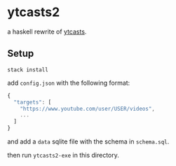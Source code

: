 # ytcasts2

a haskell rewrite of
[ytcasts](https://github.com/justinwoo/ytcasts).

## Setup

`stack install`

add `config.json` with the following format:

```js
{
  "targets": [
    "https://www.youtube.com/user/USER/videos",
    ...
  ]
}
```

and add a `data` sqlite file with the schema in `schema.sql`.

then run `ytcasts2-exe` in this directory.
